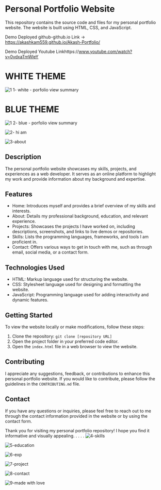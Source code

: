 
# Personal Portfolio Website
This repository contains the source code and files for my personal portfolio website. The website is built using HTML, CSS, and JavaScript.

Demo Deployed github-github.io Link -> https://akashkam559.github.io/Akash-Portfolio/

Demo Deployed Youtube  Linkhttps://www.youtube.com/watch?v=0vdxaTmWIeY

# WHITE THEME
![1 1- white - porfolio view summary](https://github.com/akashkam559/Akash-Portfolio/assets/41515202/be5115cc-34c8-4c0a-af26-01dd2b256093)

# BLUE THEME
![1 2- blue - porfolio view summary](https://github.com/akashkam559/Akash-Portfolio/assets/41515202/0104d385-7b48-4783-8bf7-da1c89065ede)

![2- hi am](https://github.com/akashkam559/Akash-Portfolio/assets/41515202/3c832794-2a4a-485c-8405-4d078a357d28)

![3-about](https://github.com/akashkam559/Akash-Portfolio/assets/41515202/a9f5693c-00c4-49ea-8cfe-a12f9503ae4c)



## Description

The personal portfolio website showcases my skills, projects, and experiences as a web developer. It serves as an online platform to highlight my work and provide information about my background and expertise.

## Features

- Home: Introduces myself and provides a brief overview of my skills and interests.
- About: Details my professional background, education, and relevant experience.
- Projects: Showcases the projects I have worked on, including descriptions, screenshots, and links to live demos or repositories.
- Skills: Lists the programming languages, frameworks, and tools I am proficient in.
- Contact: Offers various ways to get in touch with me, such as through email, social media, or a contact form.

## Technologies Used

- HTML: Markup language used for structuring the website.
- CSS: Stylesheet language used for designing and formatting the website.
- JavaScript: Programming language used for adding interactivity and dynamic features.

## Getting Started

To view the website locally or make modifications, follow these steps:

1. Clone the repository: `git clone [repository URL]`
2. Open the project folder in your preferred code editor.
3. Open the `index.html` file in a web browser to view the website.

## Contributing

I appreciate any suggestions, feedback, or contributions to enhance this personal portfolio website. If you would like to contribute, please follow the guidelines in the `CONTRIBUTING.md` file.

## Contact

If you have any questions or inquiries, please feel free to reach out to me through the contact information provided in the website or by using the contact form.

Thank you for visiting my personal portfolio repository! I hope you find it informative and visually appealing.
.
.
.
.
![4-skills](https://github.com/akashkam559/Akash-Portfolio/assets/41515202/587862af-0325-4012-a6cb-c5e98571092e)

![5-education](https://github.com/akashkam559/Akash-Portfolio/assets/41515202/f23c3ffa-03b9-46ad-890e-0390fd1d0528)

![6-exp](https://github.com/akashkam559/Akash-Portfolio/assets/41515202/b8542a80-9617-49aa-afa2-7a669bc2ed12)

![7-project](https://github.com/akashkam559/Akash-Portfolio/assets/41515202/ed03ce28-014c-4e4d-85f8-a9a069b846d2)

![8-contact](https://github.com/akashkam559/Akash-Portfolio/assets/41515202/b8765278-106c-4367-b20c-f128cf4c6d50)

![9-made with love](https://github.com/akashkam559/Akash-Portfolio/assets/41515202/2365d6e1-a809-45ac-b890-feea31c7073a)













